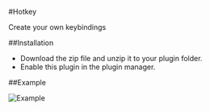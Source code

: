 #Hotkey

Create your own keybindings

##Installation

- Download the zip file and unzip it to your plugin folder.
- Enable this plugin in the plugin manager.

##Example

![Example](http://andrano.de/Plugins/img/include.jpg "Example")